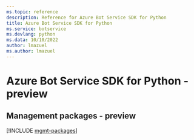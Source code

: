 ```yaml
---
ms.topic: reference
description: Reference for Azure Bot Service SDK for Python
title: Azure Bot Service SDK for Python
ms.service: botservice
ms.devlang: python
ms.data: 10/10/2022
author: lmazuel
ms.author: lmazuel
---
```

# Azure Bot Service SDK for Python - preview

## Management packages - preview
[!INCLUDE [mgmt-packages](bot-service-mgmt-index.md)]